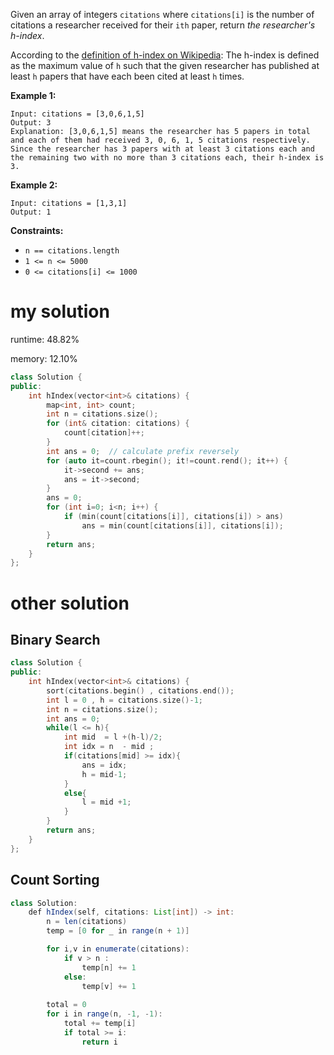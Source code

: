 Given an array of integers `citations` where `citations[i]` is the number of citations a researcher received for their `ith` paper, return *the researcher's h-index*.

According to the [definition of h-index on Wikipedia](https://en.wikipedia.org/wiki/H-index): The h-index is defined as the maximum value of `h` such that the given researcher has published at least `h` papers that have each been cited at least `h` times.

 

**Example 1:**

```
Input: citations = [3,0,6,1,5]
Output: 3
Explanation: [3,0,6,1,5] means the researcher has 5 papers in total and each of them had received 3, 0, 6, 1, 5 citations respectively.
Since the researcher has 3 papers with at least 3 citations each and the remaining two with no more than 3 citations each, their h-index is 3.
```

**Example 2:**

```
Input: citations = [1,3,1]
Output: 1
```

 

**Constraints:**

- `n == citations.length`
- `1 <= n <= 5000`
- `0 <= citations[i] <= 1000`

# my solution

runtime: 48.82%

memory: 12.10%

```C++
class Solution {
public:
    int hIndex(vector<int>& citations) {
        map<int, int> count;
        int n = citations.size();
        for (int& citation: citations) {
            count[citation]++;
        }
        int ans = 0;  // calculate prefix reversely
        for (auto it=count.rbegin(); it!=count.rend(); it++) {
            it->second += ans;
            ans = it->second;
        }
        ans = 0;
        for (int i=0; i<n; i++) {
            if (min(count[citations[i]], citations[i]) > ans)
                ans = min(count[citations[i]], citations[i]);
        }
        return ans;
    }
};
```

# other solution

## Binary Search

```cpp
class Solution {
public:
    int hIndex(vector<int>& citations) {
        sort(citations.begin() , citations.end());
        int l = 0 , h = citations.size()-1;
        int n = citations.size();
        int ans = 0; 
        while(l <= h){
            int mid  = l +(h-l)/2;
            int idx = n  - mid ;
            if(citations[mid] >= idx){
                ans = idx;
                h = mid-1; 
            }
            else{
                l = mid +1;
            }
        }
        return ans;
    }
};
```

## Count Sorting

```java
class Solution:
    def hIndex(self, citations: List[int]) -> int:
        n = len(citations)
        temp = [0 for _ in range(n + 1)]

        for i,v in enumerate(citations):
            if v > n :
                temp[n] += 1
            else:
                temp[v] += 1
        
        total = 0
        for i in range(n, -1, -1):
            total += temp[i]
            if total >= i:
                return i
```